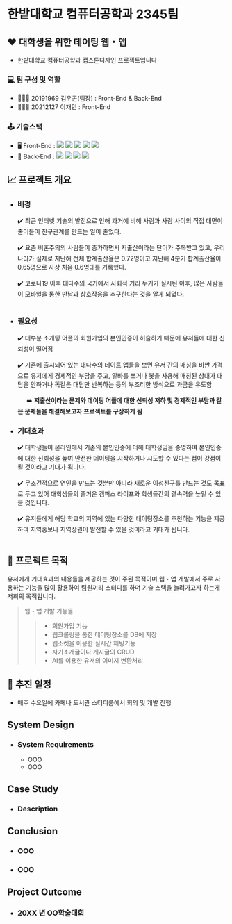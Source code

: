 # 한밭대학교 컴퓨터공학과 2345팀
## ♥️ 대학생을 위한 데이팅 웹・앱
- 한밭대학교 컴퓨터공학과 캡스톤디자인 프로젝트입니다
### 💻 **팀 구성 및 역할**
  - 🧑🏻‍💻 20191969 김우곤(팀장) : Front-End & Back-End
  - 👩🏻‍💻 20212127 이재민 : Front-End
### 🕹️ 기술스택
  - 🖥️ Front-End : 
        <img src="https://img.shields.io/badge/html5-E34F26?style=flat&logo=html5&logoColor=white">
        <img src="https://img.shields.io/badge/css-1572B6?style=flat&logo=css3&logoColor=white">
        <img src="https://img.shields.io/badge/javascript-F7DF1E?style=flat&logo=javascript&logoColor=black">
        <img src="https://img.shields.io/badge/Next-black?style=for-the-badge&logo=next.js&logoColor=white">
        <img src="https://img.shields.io/badge/tailwindcss-%2338B2AC.svg?style=for-the-badge&logo=tailwind-css&logoColor=white">
  - 💾 Back-End : 
        <img src="https://img.shields.io/badge/Node.js-43853D?style=flate&logo=node.js&logoColor=white">
        <img src="https://img.shields.io/badge/express.js-000000?style=flat&logo=express&logoColor=white">
        <img src="https://img.shields.io/badge/mongoDB-47A248?style=flat&logo=MongoDB&logoColor=white">
        <img src="https://img.shields.io/badge/Next-black?style=for-the-badge&logo=next.js&logoColor=white">

## 📈 프로젝트 개요
- ### 배경
  ✔️ 최근 인터넷 기술의 발전으로 인해 과거에 비해 사람과 사람 사이의 직접 대면이 줄어들어 친구관계를 만드는 일이 줄었다.<br/><br/>
  ✔️ 요즘 비혼주의의 사람들이 증가하면서 저출산이라는 단어가 주목받고 있고, 우리나라가 실제로 지난해 전체 합계출산율은 0.72명이고 지난해 4분기 합계출산율이 0.65명으로 사상 처음 0.6명대를 기록했다.<br/><br/>
  ✔️ 코로나19 이후 대다수의 국가에서 사회적 거리 두기가 실시된 이후, 많은 사람들이 모바일을 통한 만남과 상호작용을 추구한다는 것을 알게 되었다.<br/><br/>
- ### 필요성
  ✔️ 대부분 소개팅 어플의 회원가입의 본인인증이 허술하기 때문에 유저들에 대한 신뢰성이 떨어짐<br/><br/>
  ✔️ 기존에 출시되어 있는 대다수의 데이트 앱들을 보면 유저 간의 매칭을 비싼 가격으로 유저에게 경제적인 부담을 주고, 알바를 쓰거나 봇을 사용해 매칭된 상대가 대답을 안하거나 똑같은 대답만 반복하는 등의 부조리한 방식으로 과금을 유도함<br/><br/>
  &ensp;&ensp;&ensp;➡️ __저출산이라는 문제와 데이팅 어플에 대한 신뢰성 저하 및 경제적인 부담과 같은 문제들을 해결해보고자 프로젝트를 구상하게 됨__
- ### 기대효과
  ✔️ 대학생들이 온라인에서 기존의 본인인증에 더해 대학생임을 증명하여 본인인증에 대한 신뢰성을 높여 안전한 데이팅을 시작하거나 시도할 수 있다는 점이 강점이 될 것이라고 기대가 됩니다.<br/><br/>
  ✔️ 무조건적으로 연인을 만드는 것뿐만 아니라 새로운 이성친구를 만드는 것도 목표로 두고 있어 대학생들의 즐거운 캠퍼스 라이프와 학생들간의 결속력을 높일 수 있을 것입니다.<br/><br/>
  ✔️ 유저들에게 해당 학교의 지역에 있는 다양한 데이팅장소를 추천하는 기능을 제공하여 지역홍보나 지역상권이 발전할 수 있을 것이라고 기대가 됩니다.<br/><br/>

## 🎯 프로젝트 목적
유저에게 기대효과의 내용들을 제공하는 것이 주된 목적이며 웹・앱 개발에서 주로 사용하는 기능을 많이 활용하여 팀원끼리 스터디를 하며 기술 스택을 늘려가고자 하는게 저희의 목적입니다.
>웹・앱 개발 기능들
>> - 회원가입 기능
>> - 웹크롤링을 통한 데이팅장소를 DB에 저장
>> - 웹소켓을 이용한 실시간 채팅기능
>> - 자기소개글이나 게시글의 CRUD
>> - AI를 이용한 유저의 이미지 변환처리
## 📅 추진 일정
  - 매주 수요일에 카페나 도서관 스터디룸에서 회의 및 개발 진행

## System Design
  - ### System Requirements
    - OOO
    - OOO

## Case Study
  - ### Description
  
## Conclusion
  - ### OOO
  - ### OOO
  
## Project Outcome
- ### 20XX 년 OO학술대회 
